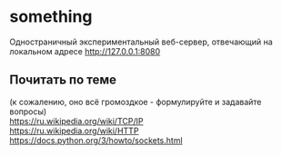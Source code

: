 # something
Одностраничный экспериментальный веб-сервер, отвечающий на локальном адресе http://127.0.0.1:8080

## Почитать по теме
(к сожалению, оно всё громоздкое - формулируйте и задавайте вопросы)  
https://ru.wikipedia.org/wiki/TCP/IP  
https://ru.wikipedia.org/wiki/HTTP  
https://docs.python.org/3/howto/sockets.html  

